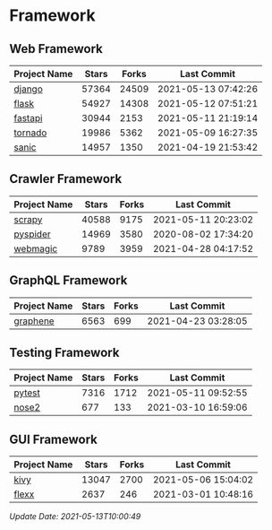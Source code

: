 # Framework

## Web Framework
| Project Name | Stars | Forks | Last Commit |
| ------------ | ----- | ----- | ----------- |
| [django](https://github.com/django/django) | 57364 | 24509 | 2021-05-13 07:42:26 |
| [flask](https://github.com/pallets/flask) | 54927 | 14308 | 2021-05-12 07:51:21 |
| [fastapi](https://github.com/tiangolo/fastapi) | 30944 | 2153 | 2021-05-11 21:19:14 |
| [tornado](https://github.com/tornadoweb/tornado) | 19986 | 5362 | 2021-05-09 16:27:35 |
| [sanic](https://github.com/sanic-org/sanic) | 14957 | 1350 | 2021-04-19 21:53:42 |

## Crawler Framework
| Project Name | Stars | Forks | Last Commit |
| ------------ | ----- | ----- | ----------- |
| [scrapy](https://github.com/scrapy/scrapy) | 40588 | 9175 | 2021-05-11 20:23:02 |
| [pyspider](https://github.com/binux/pyspider) | 14969 | 3580 | 2020-08-02 17:34:20 |
| [webmagic](https://github.com/code4craft/webmagic) | 9789 | 3959 | 2021-04-28 04:17:52 |

## GraphQL Framework
| Project Name | Stars | Forks | Last Commit |
| ------------ | ----- | ----- | ----------- |
| [graphene](https://github.com/graphql-python/graphene) | 6563 | 699 | 2021-04-23 03:28:05 |

## Testing Framework
| Project Name | Stars | Forks | Last Commit |
| ------------ | ----- | ----- | ----------- |
| [pytest](https://github.com/pytest-dev/pytest) | 7316 | 1712 | 2021-05-11 09:52:55 |
| [nose2](https://github.com/nose-devs/nose2) | 677 | 133 | 2021-03-10 16:59:06 |

## GUI Framework
| Project Name | Stars | Forks | Last Commit |
| ------------ | ----- | ----- | ----------- |
| [kivy](https://github.com/kivy/kivy) | 13047 | 2700 | 2021-05-06 15:04:02 |
| [flexx](https://github.com/flexxui/flexx) | 2637 | 246 | 2021-03-01 10:48:16 |

*Update Date: 2021-05-13T10:00:49*